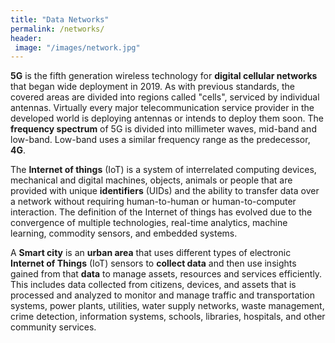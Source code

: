 ```yaml
---
title: "Data Networks"
permalink: /networks/
header: 
 image: "/images/network.jpg"
---
```



**5G** is the fifth generation wireless technology for **digital 
cellular networks** that began wide deployment in 2019. As 
with previous standards, the covered areas are divided into 
regions called "cells", serviced by individual antennas. 
Virtually every major telecommunication service provider in 
the developed world is deploying antennas or intends to deploy 
them soon. The **frequency spectrum** of 5G is divided into 
millimeter waves, mid-band and low-band. Low-band uses a similar 
frequency range as the predecessor, **4G**.

The **Internet of things** (IoT) is a system of interrelated computing 
devices, mechanical and digital machines, objects, animals or people 
that are provided with unique **identifiers** (UIDs) and the ability to 
transfer data over a network without requiring human-to-human or 
human-to-computer interaction. The definition of the Internet of things 
has evolved due to the convergence of multiple technologies, real-time 
analytics, machine learning, commodity sensors, and embedded systems.

A **Smart city** is an **urban area** that uses different types of electronic 
**Internet of Things** (IoT) sensors to **collect data** and then use insights 
gained from that **data** to manage assets, resources and services efficiently. 
This includes data collected from citizens, devices, and assets that is 
processed and analyzed to monitor and manage traffic and transportation 
systems, power plants, utilities, water supply networks, waste management, 
crime detection, information systems, schools, libraries, hospitals, and 
other community services.
